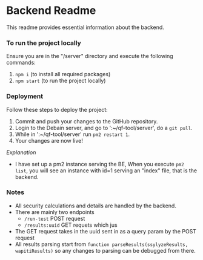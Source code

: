 # Backend Readme

This readme provides essential information about the backend.

### To run the project locally

Ensure you are in the "/server" directory and execute the following commands:
1. `npm i` (to install all required packages)
2. `npm start` (to run the project locally)

### Deployment

Follow these steps to deploy the project:
1. Commit and push your changes to the GitHub repository.
2. Login to the Debain server, and go  to ':~/qf-tool/server', do a `git pull`.
3. While in ':~/qf-tool/server'  run `pm2 restart 1`.
4. Your changes are now live!

*Explanation*
- I have set up a pm2 instance serving the BE, When you execute `pm2 list`, you will see an instance with id=1 serving an "index" file, that is the backend.


### Notes
- All security calculations and details are handled by the backend.
- There are mainly two endpoints
  - `/run-test` POST request
  - `/results:uuid` GET requets which jus
- The GET request takes in the uuid sent in as a query param by the POST request
- All results parsing start from `function parseResults(ssylyzeResults, wapitiResults)` so any changes to parsing can be debugged from there. 
